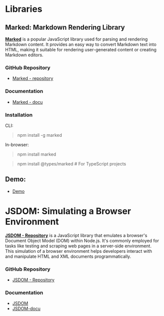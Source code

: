 # Libraries

## Marked: Markdown Rendering Library

**[Marked](https://github.com/markedjs/marked)** is a popular JavaScript library used for parsing and rendering Markdown content. It provides an easy way to convert Markdown text into HTML, making it suitable for rendering user-generated content or creating Markdown editors.

### GitHub Repository

- [Marked - repository](https://github.com/markedjs/marked)

### Documentation

- [Marked - docu](https://marked.js.org/)

### Installation

CLI:

> npm install -g marked

In-browser:

> npm install marked

> npm install @types/marked # For TypeScript projects

## Demo:

- [Demo](https://marked.js.org/demo)

# JSDOM: Simulating a Browser Environment

**[JSDOM - Repository](https://github.com/jsdom/jsdom)** is a JavaScript library that emulates a browser's Document Object Model (DOM) within Node.js. It's commonly employed for tasks like testing and scraping web pages in a server-side environment. This simulation of a browser environment helps developers interact with and manipulate HTML and XML documents programmatically.

### GitHub Repository

- [JSDOM - Repository](https://github.com/jsdom/jsdom)

### Documentation

- [JSDOM](https://github.com/jsdom/jsdom/noExiteRuta)
- [JSDOM-docu](https://noExiste.com/jsdom/jsdom/noExiteRuta)
